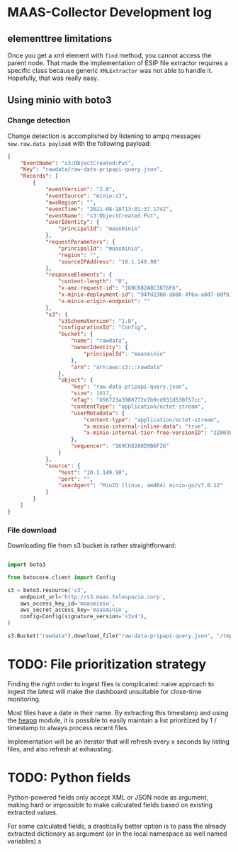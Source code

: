 # MAAS-Collector Development log

## elementtree limitations

Once you get a xml element with `find` method, you cannot access the parent node. That made the implementation of ESIP file extractor requires a specific class because generic `XMLExtractor` was not able to handle it. Hopefully, that was really easy.

## Using minio with boto3

### Change detection

Change detection is accomplished by listening to ampq messages `new.raw.data payload` with the following payload:

```json
{
    "EventName": "s3:ObjectCreated:Put",
    "Key": "rawdata/raw-data-pripapi-query.json",
    "Records": [
        {
            "eventVersion": "2.0",
            "eventSource": "minio:s3",
            "awsRegion": "",
            "eventTime": "2021-08-18T13:01:37.174Z",
            "eventName": "s3:ObjectCreated:Put",
            "userIdentity": {
                "principalId": "maasminio"
            },
            "requestParameters": {
                "principalId": "maasminio",
                "region": "",
                "sourceIPAddress": "10.1.149.98"
            },
            "responseElements": {
                "content-length": "0",
                "x-amz-request-id": "169C682A8C3876F6",
                "x-minio-deployment-id": "94fd2308-ab86-4f6a-a0d7-0dfb1b31385c",
                "x-minio-origin-endpoint": ""
            },
            "s3": {
                "s3SchemaVersion": "1.0",
                "configurationId": "Config",
                "bucket": {
                    "name": "rawdata",
                    "ownerIdentity": {
                        "principalId": "maasminio"
                    },
                    "arn": "arn:aws:s3:::rawdata"
                },
                "object": {
                    "key": "raw-data-pripapi-query.json",
                    "size": 1017,
                    "eTag": "b56723a3908772e7b9cd931d530f57cc",
                    "contentType": "application/octet-stream",
                    "userMetadata": {
                        "content-type": "application/octet-stream",
                        "x-minio-internal-inline-data": "true",
                        "x-minio-internal-tier-free-versionID": "22803855-6538-4c50-b48e-b4cd73d0fde2"
                    },
                    "sequencer": "169C682A8D9B6F26"
                }
            },
            "source": {
                "host": "10.1.149.98",
                "port": "",
                "userAgent": "MinIO (linux; amd64) minio-go/v7.0.12"
            }
        }
    ]
}
```

### File download

Downloading file from s3 bucket is rather straightforward:

```python

import boto3

from botocore.client import Config

s3 = boto3.resource('s3',
    endpoint_url='http://s3.maas.telespazio.corp',
    aws_access_key_id='maasminio',
    aws_secret_access_key='maasminio',
    config=Config(signature_version='s3v4'),
)

s3.Bucket("rawdata").download_file("raw-data-pripapi-query.json", "/tmp/pripapi-query.json")

```

# TODO: File prioritization strategy

Finding the right order to ingest files is complicated: naive approach to ingest the latest will make the dashboard unsuitable for close-time monitoring.

Most files have a date in their name. By extracting this timestamp and using the [heapq](https://docs.python.org/3.9/library/heapq.html) module, it is possible to easily maintain a list prioritized by 1 / timestamp to always process recent files.

Implementation will be an iterator that will refresh every x seconds by listing files, and also refresh at exhausting.

# TODO: Python fields

Python-powered fields only accept XML or JSON node as argument, making hard or impossible to make calculated fields based on existing extracted values.

For some calculated fields, a drastically better option is to pass the already extracted dictionary as argument (or in the local namespace as well named variables).s